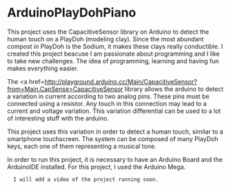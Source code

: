 # ArduinoPlayDohPiano
This project uses the CapacitiveSensor library on Arduino to detect the human touch on a PlayDoh (modeling clay). Since the most abundant compost in PlayDoh is the Sodium, it makes these clays really conductible. I created this project beacuse I am passionate about programming and I like to take new challenges. The idea of programming, learning and having fun makes everything easier.

The <a href=http://playground.arduino.cc/Main/CapacitiveSensor?from=Main.CapSense>CapacitiveSensor library</a> allows the arduino to detect a variation in current according to two analog pins. These pins must be connected using a resistor. Any touch in this connection may lead to a current and voltage variation. This variation differential can be used to a lot of interesting stuff with the arduino.

This project uses this variation in order to detect a human touch, similar to a smartphone touchscreen. The system can be composed of many PlayDoh keys, each one of them representing a musical tone.

In order to run this project, it is necessary to have an Arduino Board and the ArduinoIDE installed. For this project, I used the Arduino Mega.

```sh
  I will add a video of the project running soon.
```
